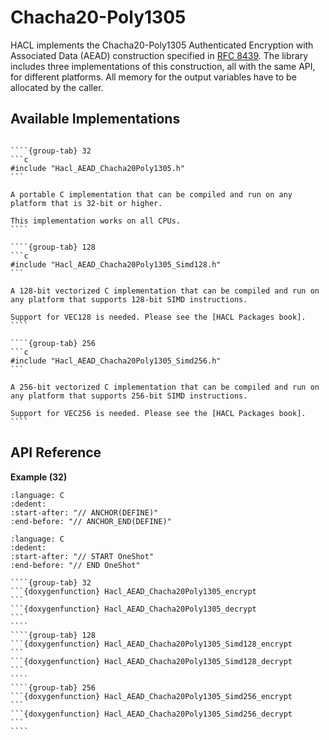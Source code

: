 # Chacha20-Poly1305

HACL implements the Chacha20-Poly1305 Authenticated Encryption with Associated Data (AEAD) construction specified in [RFC 8439].
The library includes three implementations of this construction, all with the same API, for different platforms.
All memory for the output variables have to be allocated by the caller.

## Available Implementations

`````{tabs}

````{group-tab} 32
```c
#include "Hacl_AEAD_Chacha20Poly1305.h"
```

A portable C implementation that can be compiled and run on any platform that is 32-bit or higher.

This implementation works on all CPUs.
````

````{group-tab} 128
```c
#include "Hacl_AEAD_Chacha20Poly1305_Simd128.h"
```

A 128-bit vectorized C implementation that can be compiled and run on any platform that supports 128-bit SIMD instructions.

Support for VEC128 is needed. Please see the [HACL Packages book].
````

````{group-tab} 256
```c
#include "Hacl_AEAD_Chacha20Poly1305_Simd256.h"
```

A 256-bit vectorized C implementation that can be compiled and run on any platform that supports 256-bit SIMD instructions.

Support for VEC256 is needed. Please see the [HACL Packages book].
````
`````

## API Reference

**Example (32)**

```{literalinclude} ../../../../tests/chacha20poly1305.cc
:language: C
:dedent:
:start-after: "// ANCHOR(DEFINE)"
:end-before: "// ANCHOR_END(DEFINE)"
```

```{literalinclude} ../../../../tests/chacha20poly1305.cc
:language: C
:dedent:
:start-after: "// START OneShot"
:end-before: "// END OneShot"
```

`````{tabs}
````{group-tab} 32
```{doxygenfunction} Hacl_AEAD_Chacha20Poly1305_encrypt
```
```{doxygenfunction} Hacl_AEAD_Chacha20Poly1305_decrypt
```
````
````{group-tab} 128
```{doxygenfunction} Hacl_AEAD_Chacha20Poly1305_Simd128_encrypt
```
```{doxygenfunction} Hacl_AEAD_Chacha20Poly1305_Simd128_decrypt
```
````
````{group-tab} 256
```{doxygenfunction} Hacl_AEAD_Chacha20Poly1305_Simd256_encrypt
```
```{doxygenfunction} Hacl_AEAD_Chacha20Poly1305_Simd256_decrypt
```
````
`````

[hacl packages book]: https://cryspen.com/hacl-packages/algorithms.html
[rfc 8439]: https://www.rfc-editor.org/rfc/rfc8439.html
